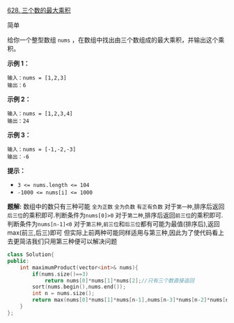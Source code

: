 [628. 三个数的最大乘积](https://leetcode.cn/problems/maximum-product-of-three-numbers/)

简单

给你一个整型数组 `nums` ，在数组中找出由三个数组成的最大乘积，并输出这个乘积。

 

**示例 1：**

```
输入：nums = [1,2,3]
输出：6
```

**示例 2：**

```
输入：nums = [1,2,3,4]
输出：24
```

**示例 3：**

```
输入：nums = [-1,-2,-3]
输出：-6
```

 

**提示：**

- `3 <= nums.length <= 104`
- `-1000 <= nums[i] <= 1000`

**题解:** 数组中的数只有三种可能 `全为正数` `全为负数` `有正有负数` 
对于`第一种`,排序后返回`后三位`的乘积即可.判断条件为`nums[0]>0`
对于`第二种`,排序后返回`前三位`的乘积即可.判断条件为`nums[n-1]<0`
对于`第三种`,`前三位`和`后三位`都有可能为最值(排序后),返回max(前三,后三)即可
但实际上前两种可能同样适用与第三种,因此为了使代码看上去更简洁我们只用第三种便可以解决问题

```c++
class Solution{
public:
	int maximumProduct(vector<int>& nums){
		if(nums.size()==3)
			return nums[0]*nums[1]*nums[2];//只有三个数直接返回
		sort(nums.begin(),nums.end());
		int n = nums.size();
		return max(nums[0]*nums[1]*nums[n-1],nums[n-3]*nums[n-2]*nums[n-1]);//第三种
	}
};
```

